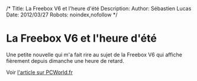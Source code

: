 /*
Title: La Freebox V6 et l'heure d'été
Description: 
Author: Sébastien Lucas
Date: 2012/03/27
Robots: noindex,nofollow
*/
# La Freebox V6 et l'heure d'été

Une petite nouvelle qui m'a fait rire au sujet de la Freebox V6 qui affiche fièrement depuis dimanche une heure de retard.

Voir [l'article sur PCWorld.fr](http://www.pcworld.fr/2012/03/27/materiel/reseaux/la-freebox-revolution-loupe-passage-heure-ete/526153/)

